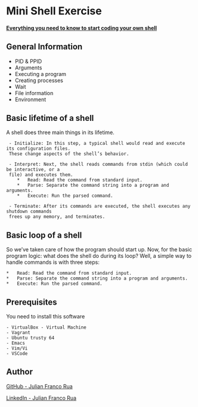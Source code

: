 
# Mini Shell Exercise 

#### [Everything you need to know to start coding your own shell](https://intranet.hbtn.io/concepts/64)

## General Information

 - PID & PPID
 - Arguments
 - Executing a program
 - Creating processes
 - Wait
 - File information
 - Environment

## Basic lifetime of a shell

A shell does three main things in its lifetime.
```
 - Initialize: In this step, a typical shell would read and execute its configuration files.
 These change aspects of the shell’s behavior.

 - Interpret: Next, the shell reads commands from stdin (which could be interactive, or a
 file) and executes them.
	*	Read: Read the command from standard input.
	*	Parse: Separate the command string into a program and arguments.
	*	Execute: Run the parsed command.

 - Terminate: After its commands are executed, the shell executes any shutdown commands
 frees up any memory, and terminates.
```
## Basic loop of a shell

So we’ve taken care of how the program should start up. Now, for the basic program logic: what does the shell do during its loop? Well, a simple way to handle commands is with three steps:

	*	Read: Read the command from standard input.
	*	Parse: Separate the command string into a program and arguments.
	*	Execute: Run the parsed command.

##  Prerequisites

You need to install this software
```
- VirtualBox - Virtual Machine
- Vagrant
- Ubuntu trusty 64
- Emacs
- Vim/Vi
- VSCode
```

##  Author

[GitHub - Julian Franco Rua](https://github.com/julianfrancor)
  
[LinkedIn - Julian Franco Rua](https://www.linkedin.com/in/julianfrancor/)
